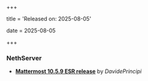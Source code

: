 +++

title = 'Released on: 2025-08-05'

date = 2025-08-05

+++

### NethServer

- **[Mattermost 10.5.9 ESR release](https://github.com/NethServer/dev/issues/7593)** by *DavidePrincipi*

